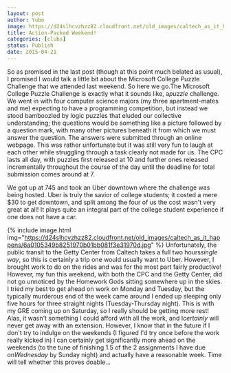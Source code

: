 ```yaml
---
layout: post
author: Yubo
image: https://d24slhcvzhzz82.cloudfront.net/old_images/caltech_as_it_happens/6a0105349b8251970b01b7c77b4428970b.jpg
title: Action-Packed Weekend! 
categories: [clubs]
status: Publish
date: 2015-04-21
---
```


So as promised in the last post (though at this point much belated as usual), I promised I would talk a little bit about the Microsoft College Puzzle Challenge that we attended last weekend. So here we go.The Microsoft College Puzzle Challenge is exactly what it sounds like, a*puzzle* challenge. We went in with four computer science majors (my three apartment-mates and me) expecting to have a programming competition, but instead we stood bamboozled by logic puzzles that eluded our collective understanding; the questions would be something like a picture followed by a question mark, with many other pictures beneath it from which we must answer the question. The answers were submitted through an online webpage. This was rather unfortunate but it was still very fun to laugh at each other while struggling through a task clearly not made for us. The CPC lasts all day, with puzzles first released at 10 and further ones released incrementally throughout the course of the day until the deadline for total submission comes around at 7.

We got up at 745 and took an Uber downtown where the challenge was being hosted. Uber is truly the savior of college students; it costed a mere $30 to get downtown, and split among the four of us the cost wasn't very great at all! It plays quite an integral part of the college student experience if one does not have a car.


{% include image.html img="https://d24slhcvzhzz82.cloudfront.net/old_images/caltech_as_it_happens/6a0105349b8251970b01bb081f3e31970d.jpg" %}
Unfortunately, the public transit to the Getty Center from Caltech takes a full two hours*single way*, so this is certainly a trip one would usually want to Uber. However, I brought work to do on the rides and was for the most part fairly productive!
However, my fun this weekend, with both the CPC and the Getty Center, did not go unnoticed by the Homework Gods sitting somewhere up in the skies. I tried my best to get ahead on work on Monday and Tuesday, but the typically murderous end of the week came around I ended up sleeping only five hours for three straight nights (Tuesday-Thursday night). This is with my GRE coming up on Saturday, so I really should be getting more rest! Alas, it wasn't something I could afford with all the work, and I*certainly* will never get away with an extension. However, I know that in the future if I don't try to indulge on the weekends (I figured I'd try once before the work really kicked in) I can certainly get significantly more ahead on the weekends (to the tune of finishing 1.5 of the 2 assignments I have due on*Wednesday* by Sunday night) and actually have a reasonable week. Time will tell whether this proves doable...

